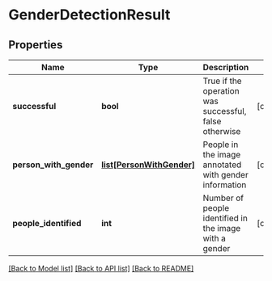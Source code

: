 # GenderDetectionResult

## Properties
Name | Type | Description | Notes
------------ | ------------- | ------------- | -------------
**successful** | **bool** | True if the operation was successful, false otherwise | [optional] 
**person_with_gender** | [**list[PersonWithGender]**](PersonWithGender.md) | People in the image annotated with gender information | [optional] 
**people_identified** | **int** | Number of people identified in the image with a gender | [optional] 

[[Back to Model list]](../README.md#documentation-for-models) [[Back to API list]](../README.md#documentation-for-api-endpoints) [[Back to README]](../README.md)


